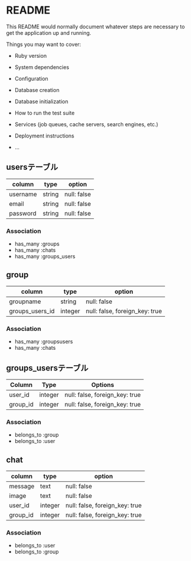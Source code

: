 # README

This README would normally document whatever steps are necessary to get the
application up and running.

Things you may want to cover:

* Ruby version

* System dependencies

* Configuration

* Database creation

* Database initialization

* How to run the test suite

* Services (job queues, cache servers, search engines, etc.)

* Deployment instructions

* ...

## usersテーブル
|column|type|option|
|------|----|------|
|username|string|null: false|
|email|string|null: false|
|password|string|null: false|
### Association
- has_many :groups
- has_many :chats
- has_many :groups_users

## group
|column|type|option|
|------|----|------|
|groupname|string|null: false|
|groups_users_id|integer|null: false, foreign_key: true|
### Association
- has_many :groupsusers
- has_many :chats

## groups_usersテーブル
|Column|Type|Options|
|------|----|-------|
|user_id|integer|null: false, foreign_key: true|
|group_id|integer|null: false, foreign_key: true|
### Association
- belongs_to :group
- belongs_to :user

## chat
|column|type|option|
|------|----|------|
|message|text|null: false|
|image|text|null: false|
|user_id|integer|null: false, foreign_key: true|
|group_id|integer|null: false, foreign_key: true|
### Association
- belongs_to :user
- belongs_to :group

